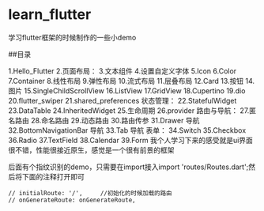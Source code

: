# learn_flutter
学习flutter框架的时候制作的一些小demo


##目录

>
1.Hello_Flutter
2.页面布局：
3.文本组件
4.设置自定义字体
5.Icon
6.Color
7.Container
8.线性布局
9.弹性布局
10.流式布局
11.层叠布局
12.Card
13.按钮
14.图片
15.SingleChildScrollView
16.ListView
17.GridView
18.Cupertino
19.dio
20.flutter_swiper
21.shared_preferences
状态管理：
22.StatefulWidget
23.DataTable
24.InheritedWidget
25.生命周期
26.provider
路由与导航：
27.匿名路由
28.命名路由
29.动态路由
30.路由传参
31.Drawer 导航
32.BottomNavigationBar 导航
33.Tab 导航
表单：
34.Switch
35.Checkbox
36.Radio
37.TextField
38.Calendar
39.Form
我个人学习下来的感受就是ui界面很不错，性能很接近原生，感觉是一个很有前景的框架

后面有个指纹识别的demo，只需要在import接入import 'routes/Routes.dart';然后将下面的注释打开即可
```
// initialRoute: '/',     //初始化的时候加载的路由
// onGenerateRoute: onGenerateRoute,
```

